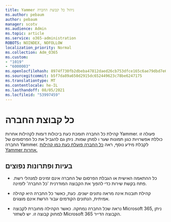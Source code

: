 ```yaml
---
title: Yammer ניהול כל קבוצת החברה
ms.author: pebaum
author: pebaum
manager: scotv
ms.audience: Admin
ms.topic: article
ms.service: o365-administration
ROBOTS: NOINDEX, NOFOLLOW
localization_priority: Normal
ms.collection: Adm_O365
ms.custom:
- "1019"
- "6000003"
ms.openlocfilehash: 8974f730fb2dbeba47812daed26cb753dfce165c6ae79dbd7e630e6f195b278a
ms.sourcegitcommit: b5f7da89a650d2915dc652449623c78be6247175
ms.translationtype: MT
ms.contentlocale: he-IL
ms.lasthandoff: 08/05/2021
ms.locfileid: "53997459"
---
```

# <a name="all-company-group"></a>כל קבוצת החברה

קהילת כל החברה תומכת כעת ביכולות דומות לקהילות אחרות Yammer. פעולה זו כוללת אפשרויות כגון תמונות שער ו למתן שמות. ניתן גם להגביל את כל הפרסומים של החברה Yammer. לקבלת מידע נוסף, ראה [כל החברה פועלת כעת כמו קהילות Yammer אחרות.](https://docs.microsoft.com/yammer/manage-yammer-groups/yammer-all-company-yammer-community)

## <a name="common-issues-and-solutions"></a>בעיות ופתרונות נפוצים

- כל ההתאמה האישית או הגבלת הפרסום של החברה אינם זמינים למנהלי רשת. פתח בקשת שירות כדי להפוך את הקבוצה המודרנית 'כל החברה' לזמינה.

- קהילת תובנות אינה מראה נתונים ישנים. כעת, כאשר כל החברה היא קהילה אמיתית, הנתונים הקודמים עבור הרשת אינם מוצגים.

- נראה שכל החברה נמחקה. כאשר הקהילה מחוברת לקבוצה Microsoft 365, ניתן למחוק קבוצה זו. יש לשחזר Microsoft 365 הקבוצה הדייר.

